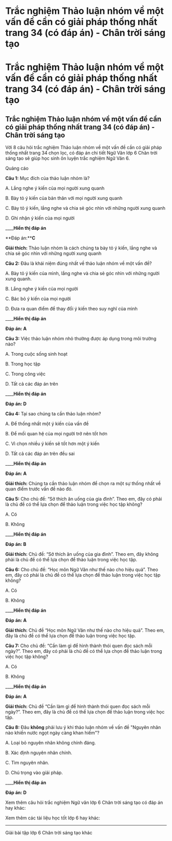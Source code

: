 # Trắc nghiệm Thảo luận nhóm về một vấn đề cần có giải pháp thống nhất trang 34 (có đáp án) - Chân trời sáng tạo

# Trắc nghiệm Thảo luận nhóm về một vấn đề cần có giải pháp thống nhất trang 34 (có đáp án) - Chân trời sáng tạo

## Trắc nghiệm Thảo luận nhóm về một vấn đề cần có giải pháp thống nhất trang 34 (có đáp án) - Chân trời sáng tạo

Với 8 câu hỏi trắc nghiệm Thảo luận nhóm về một vấn đề cần có giải pháp thống nhất trang 34 chọn lọc, có đáp án chi tiết Ngữ Văn lớp 6 Chân trời sáng tạo sẽ giúp học sinh ôn luyện trắc nghiệm Ngữ Văn 6.

Quảng cáo

**Câu 1:** Mục đích của thảo luận nhóm là?

A. Lắng nghe ý kiến của mọi người xung quanh

B. Bày tỏ ý kiến của bản thân với mọi người xung quanh

C. Bày tỏ ý kiến, lắng nghe và chia sẻ góc nhìn với những người xung quanh

D. Ghi nhận ý kiến của mọi người

____**Hiển thị đáp án**

**Đáp án:****C**

**Giải thích:** Thảo luận nhóm là cách chúng ta bày tỏ ý kiến, lắng nghe và chia sẻ góc nhìn với những người xung quanh

**Câu 2:** Đâu là khái niệm đúng nhất về thảo luận nhóm về một vấn đề?

A. Bày tỏ ý kiến của mình, lắng nghe và chia sẻ góc nhìn với những người xung quanh.

B. Lắng nghe ý kiến của mọi người

C. Bác bỏ ý kiến của mọi người

D. Đưa ra quan điểm để thay đổi ý kiến theo suy nghĩ của mình

____**Hiển thị đáp án**

**Đáp án: A**

**Câu 3:** Việc thảo luận nhóm nhỏ thường được áp dụng trong môi trường nào?

A. Trong cuộc sống sinh hoạt

B. Trong học tập

C. Trong công việc

D. Tất cả các đáp án trên

____**Hiển thị đáp án**

**Đáp án: D**

**Câu 4:** Tại sao chúng ta cần thảo luận nhóm?

A. Để thống nhất một ý kiến của vấn đề

B. Để mối quan hệ của mọi người trở nên tốt hơn

C. Vì chọn nhiều ý kiến sẽ tốt hơn một ý kiến

D. Tất cả các đáp án trên đều sai

____**Hiển thị đáp án**

**Đáp án: A**

**Giải thích:** Chúng ta cần thảo luận nhóm để chọn ra một sự thống nhất về quan điểm trước vấn đề nào đó.

**Câu 5:** Cho chủ đề: “Sở thích ăn uống của gia đình”. Theo em, đây có phải là chủ đề có thể lựa chọn để thảo luận trong việc học tập không?

A. Có

B. Không

____**Hiển thị đáp án**

**Đáp án: B**

**Giải thích:** Chủ đề: “Sở thích ăn uống của gia đình”. Theo em, đây không phải là chủ đề có thể lựa chọn để thảo luận trong việc học tập.

**Câu 6:** Cho chủ đề: “Học môn Ngữ Văn như thế nào cho hiệu quả”. Theo em, đây có phải là chủ đề có thể lựa chọn để thảo luận trong việc học tập không?

A. Có

B. Không

____**Hiển thị đáp án**

**Đáp án: A**

**Giải thích:** Chủ đề “Học môn Ngữ Văn như thế nào cho hiệu quả”. Theo em, đây là chủ đề có thể lựa chọn để thảo luận trong việc học tập.

**Câu 7:** Cho chủ đề: “Cần làm gì để hình thành thói quen đọc sách mỗi ngày?”. Theo em, đây có phải là chủ đề có thể lựa chọn để thảo luận trong việc học tập không?

A. Có

B. Không

____**Hiển thị đáp án**

**Đáp án: A**

**Giải thích:** Chủ đề “Cần làm gì để hình thành thói quen đọc sách mỗi ngày?”. Theo em, đây là chủ đề có thể lựa chọn để thảo luận trong việc học tập.

**Câu 8:** Đâu **không** phải lưu ý khi thảo luận nhóm về vấn đề "Nguyên nhân nào khiến nước ngọt ngày càng khan hiếm"?

A. Loại bỏ nguyên nhân không chính đáng.

B. Xác định nguyên nhân chính.

C. Tìm nguyên nhân.

D. Chú trọng vào giải pháp.

____**Hiển thị đáp án**

**Đáp án: D**

Xem thêm câu hỏi trắc nghiệm Ngữ văn lớp 6 Chân trời sáng tạo có đáp án hay khác:

Xem thêm các tài liệu học tốt lớp 6 hay khác:

* * *

Giải bài tập lớp 6 Chân trời sáng tạo khác
